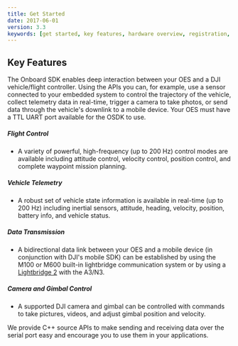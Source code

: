 ```yaml
---
title: Get Started
date: 2017-06-01
version: 3.3
keywords: [get started, key features, hardware overview, registration, enable flight controller API control, safety]
---
```



## Key Features

The Onboard SDK enables deep interaction between your OES and a DJI vehicle/flight controller.  Using the APIs you can, for example, use a sensor connected to your embedded system to control the trajectory of the vehicle, collect telemetry data in real-time, trigger a camera to take photos, or send data through the vehicle's downlink to a mobile device. Your OES must have a TTL UART port available for the OSDK to use.

##### Flight Control

  - A variety of powerful, high-frequency (up to 200 Hz) control modes are available including attitude control, velocity control, position control, and complete waypoint mission planning.

##### Vehicle Telemetry

  - A robust set of vehicle state information is available in real-time (up to 200 Hz) including inertial sensors, attitude, heading, velocity, position, battery info, and vehicle status.

##### Data Transmission

  - A bidirectional data link between your OES and a mobile device (in conjunction with DJI's mobile SDK) can be established by using the M100 or M600 built-in lightbridge communication system or by using a <a href="http://www.dji.com/product/lightbridge-2" target="_blank">Lightbridge 2</a> with the A3/N3.

##### Camera and Gimbal Control

 - A supported DJI camera and gimbal can be controlled with commands to take pictures, videos, and adjust gimbal position and velocity.


We provide C++ source APIs to make sending and receiving data over the serial port easy and encourage you to use them in your applications.

